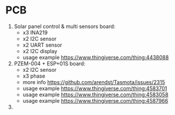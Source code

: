 # PCB
1. Solar panel control & multi sensors board:
   - x3 INA219
   - x2 I2C sensor
   - x2 UART sensor
   - x2 I2C display
   - usage example https://www.thingiverse.com/thing:4438088
2. PZEM-004 + ESP+01S board:
   - x2 I2C sensor
   - x3 phase
   - more info https://github.com/arendst/Tasmota/issues/2315
   - usage example https://www.thingiverse.com/thing:4583701
   - usage example https://www.thingiverse.com/thing:4583058
   - usage example https://www.thingiverse.com/thing:4587966   
3. 

